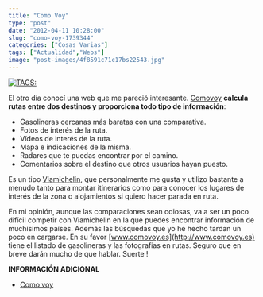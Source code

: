 ```yaml
---
title: "Como Voy"
type: "post"
date: "2012-04-11 10:28:00"
slug: "como-voy-1739344"
categories: ["Cosas Varias"]
tags: ["Actualidad","Webs"]
image: "post-images/4f8591c71c17bs22543.jpg"
---
```


 [![ TAGS:](post-images/4f8591c71c17bs22543.jpg "logo de comovoy.es")](post-images/4f8591c71c17bs22543.jpg)

 El otro día conocí una web que me pareció interesante. [Comovoy](http://www.comovoy.es) **calcula rutas entre dos destinos y proporciona todo tipo de información**:

- Gasolineras cercanas más baratas con una comparativa.
- Fotos de interés de la ruta.
- Vídeos de interés de la ruta.
- Mapa e indicaciones de la misma.
- Radares que te puedas encontrar por el camino.
- Comentarios sobre el destino que otros usuarios hayan puesto.

 Es un tipo [Viamichelin](http://www.viamichelin.es/), que personalmente me gusta y utilizo bastante a menudo tanto para montar itinerarios como para conocer los lugares de interés de la zona o alojamientos si quiero hacer parada en ruta.

 En mi opinión, aunque las comparaciones sean odiosas, va a ser un poco difícil competir con Viamichelin en la que puedes encontrar información de muchisimos países. Además las búsquedas que yo he hecho tardan un poco en cargarse. En su favor [www.comovoy.es](http://www.comovoy.es) tiene el listado de gasolineras y las fotografias en rutas. Seguro que en breve darán mucho de que hablar. Suerte !

 **INFORMACIÓN ADICIONAL**

- [Como voy](http://WWW.comovoy.es)